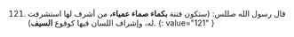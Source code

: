 121. قال رسول الله صللس: (ستكون فتنة **بكماء صماء عمياء،** من أشرف لها استشرفت له، وإشراف اللسان فيها كوقوع **السيف**).
{: value="121" }